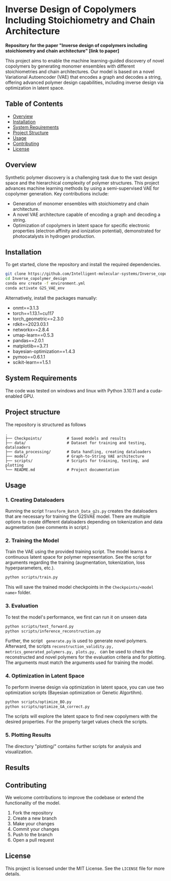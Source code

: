 # Inverse Design of Copolymers Including Stoichiometry and Chain Architecture

**Repository for the paper "Inverse design of copolymers including stoichiometry and chain architecture" [link to paper]**

This project aims to enable the machine learning-guided discovery of novel copolymers by generating monomer ensembles with different stoichiometries and chain architectures. Our model is based on a novel Variational Autoencoder (VAE) that encodes a graph and decodes a string, offering advanced polymer design capabilities, including inverse design via optimization in latent space.

## Table of Contents
- [Overview](#overview)
- [Installation](#installation)
- [System Requirements](#system-requirements)
- [Project Structure](#project-structure)
- [Usage](#usage)
- [Contributing](#contributing)
- [License](#license)

## Overview
Synthetic polymer discovery is a challenging task due to the vast design space and the hierarchical complexity of polymer structures. This project advances machine learning methods by using a semi-supervised VAE for copolymer generation. Key contributions include:
- Generation of monomer ensembles with stoichiometry and chain architecture.
- A novel VAE architecture capable of encoding a graph and decoding a string.
- Optimization of copolymers in latent space for specific electronic properties (electron affinity and ionization potential), demonstrated for photocatalysts in hydrogen production.

## Installation
To get started, clone the repository and install the required dependencies.

```bash
git clone https://github.com/Intelligent-molecular-systems/Inverse_copolymer_design.git
cd Inverse_copolymer_design
conda env create -f environment.yml
conda activate G2S_VAE_env
```
Alternatively, install the packages manually: 
- onmt==3.1.3
- torch==1.13.1+cu117
- torch_geometric==2.3.0
- rdkit==2023.03.1
- networkx==2.8.4
- umap-learn==0.5.3
- pandas==2.0.1
- matplotlib==3.7.1
- bayesian-optimization==1.4.3
- pymoo==0.6.1.1
- scikit-learn==1.5.1

## System Requirements
The code was tested on windows and linux with Python 3.10.11 and a cuda-enabled GPU.

## Project structure
The repository is structured as follows
```
.
├── Checkpoints/           # Saved models and results
├── data/                  # Dataset for training and testing, dataloaders
├── data_processing/       # Data handling, creating dataloaders 
├── model/                 # Graph-to-String VAE architecture
├── scripts/               # Scripts for training, testing, and plotting 
└── README.md              # Project documentation 
```

## Usage

### 1. Creating Dataloaders
Running the script ```Transform_Batch_Data_g2s.py``` creates the dataloaders that are necessary for training the G2SVAE model. There are multiple options to create different dataloaders depending on tokenization and data augmentation (see comments in script.)

### 2. Training the Model
Train the VAE using the provided training script. The model learns a continuous latent space for polymer representation. See the script for arguments regarding the training (augmentation, tokenization, loss hyperparameters, etc.). 

```bash
python scripts/train.py
```
This will save the trained model checkpoints in the `Checkpoints/<model name>` folder.

### 3. Evaluation
To test the model's performance, we first can run it on unseen data 

```bash
python scripts/test_forward.py
python scripts/inference_reconstruction.py
```
Further, the script ``` generate.py``` is used to generate novel polymers. Afterward, the scripts ```reconstruction_validity.py, metrics_generated_polymers.py, plots.py, ``` can be used to check the reconstructed and novel polymers for the evaluation criteria and for plotting. </br>
The arguments must match the arguments used for training the model. 

### 4. Optimization in Latent Space
To perform inverse design via optimization in latent space, you can use two optimization scripts (Bayesian optimization or Genetic Algortihm).

```bash
python scripts/optimize_BO.py
python scripts/optimize_GA_correct.py
```

The scripts will explore the latent space to find new copolymers with the desired properties. For the property target values check the scripts.

### 5. Plotting Results
The directory "plotting/" contains further scripts for analysis and visualization. 

## Results


## Contributing
We welcome contributions to improve the codebase or extend the functionality of the model.
1. Fork the repository
2. Create a new branch 
3. Make your changes
4. Commit your changes 
5. Push to the branch 
6. Open a pull request

## License
This project is licensed under the MIT License. See the `LICENSE` file for more details.


